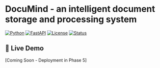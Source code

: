 ﻿# DocuMind - an intelligent document storage and processing system
 
[![Python](https://img.shields.io/badge/Python-3.8%2B-blue)](https://www.python.org/)
[![FastAPI](https://img.shields.io/badge/FastAPI-0.104-green)](https://fastapi.tiangolo.com/)
[![License](https://img.shields.io/badge/License-MIT-yellow.svg)](LICENSE)
[![Status](https://img.shields.io/badge/Status-In%20Development-orange)](https://github.com/YOUR_USERNAME/intelligent-document-processor)

## 🚀 Live Demo
[Coming Soon - Deployment in Phase 5]

